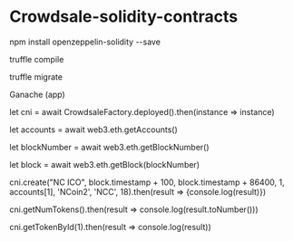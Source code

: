 # Crowdsale-solidity-contracts

npm install openzeppelin-solidity --save

truffle compile

truffle migrate

Ganache (app)


let cni = await CrowdsaleFactory.deployed().then(instance => instance)

let accounts = await web3.eth.getAccounts()

let blockNumber = await web3.eth.getBlockNumber()

let block = await web3.eth.getBlock(blockNumber)

cni.create("NC ICO", block.timestamp + 100, block.timestamp + 86400, 1, accounts[1], 'NCoin2', 'NCC', 18).then(result => {console.log(result)})

cni.getNumTokens().then(result => console.log(result.toNumber()))

cni.getTokenById(1).then(result => console.log(result))
